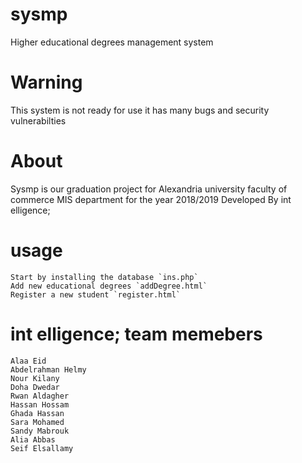 # sysmp
Higher educational degrees management system

# Warning
This system is not ready for use it has many bugs and security vulnerabilties 

# About
Sysmp is our graduation project for Alexandria university faculty of commerce MIS department for the year 2018/2019
Developed By int elligence;

# usage
```
Start by installing the database `ins.php`
Add new educational degrees `addDegree.html`
Register a new student `register.html`
```

# int elligence; team memebers
```
Alaa Eid
Abdelrahman Helmy
Nour Kilany
Doha Dwedar
Rwan Aldagher
Hassan Hossam
Ghada Hassan
Sara Mohamed
Sandy Mabrouk
Alia Abbas
Seif Elsallamy
```
